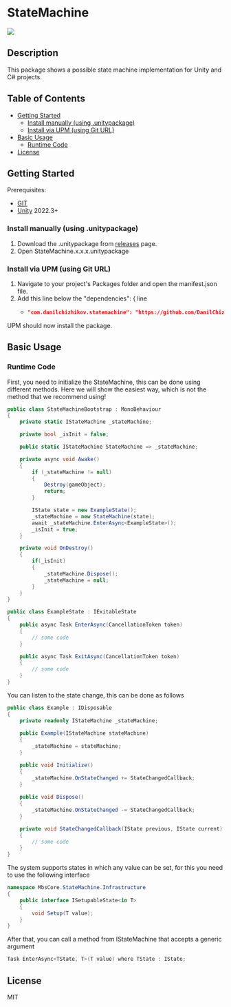 # StateMachine
![](https://img.shields.io/badge/unity-2022.3+-000.svg)

## Description
This package shows a possible state machine implementation for Unity and C# projects.

## Table of Contents
- [Getting Started](#Getting-Started)
    - [Install manually (using .unitypackage)](#Install-manually-(using-.unitypackage))
    - [Install via UPM (using Git URL)](#Install-via-UPM-(using-Git-URL))
- [Basic Usage](#Basic-Usage)
    - [Runtime Code](#Runtime-Code)
- [License](#License)

## Getting Started
Prerequisites:
- [GIT](https://git-scm.com/downloads)
- [Unity](https://unity.com/releases/editor/archive) 2022.3+

### Install manually (using .unitypackage)
1. Download the .unitypackage from [releases](https://github.com/DanilChizhikov/statemachine/releases/) page.
2. Open StateMachine.x.x.x.unitypackage

### Install via UPM (using Git URL)
1. Navigate to your project's Packages folder and open the manifest.json file.
2. Add this line below the "dependencies": { line
    - ```json title="Packages/manifest.json"
      "com.danilchizhikov.statemachine": "https://github.com/DanilChizhikov/statemachine.git?path=Assets/statemachine#0.0.2",
      ```
UPM should now install the package.

## Basic Usage

### Runtime Code
First, you need to initialize the StateMachine, this can be done using different methods.
Here we will show the easiest way, which is not the method that we recommend using!
```csharp
public class StateMachineBootstrap : MonoBehaviour
{
    private static IStateMachine _stateMachine;

    private bool _isInit = false;

    public static IStateMachine StateMachine => _stateMachine;

    private async void Awake()
    {
        if (_stateMachine != null)
        {
            Destroy(gameObject);
            return;
        }

        IState state = new ExampleState();
        _stateMachine = new StateMachine(state);
        await _stateMachine.EnterAsync<ExampleState>();
        _isInit = true;
    }

    private void OnDestroy()
    {
        if(_isInit)
        {
            _stateMachine.Dispose();
            _stateMachine = null;
        }
    }
}
```

```csharp
public class ExampleState : IExitableState
{
    public async Task EnterAsync(CancellationToken token)
    {
        // some code
    }

    public async Task ExitAsync(CancellationToken token)
    {
        // some code
    }
}
```

You can listen to the state change, this can be done as follows
```csharp
public class Example : IDisposable
{
    private readonly IStateMachine _stateMachine;
    
    public Example(IStateMachine stateMachine)
    {
        _stateMachine = stateMachine;
    }

    public void Initialize()
    {
        _stateMachine.OnStateChanged += StateChangedCallback;
    }
    
    public void Dispose()
    {
        _stateMachine.OnStateChanged -= StateChangedCallback;
    }

    private void StateChangedCallback(IState previous, IState current)
    {
        // some code
    }
}
```

The system supports states in which any value can be set, for this you need to use the following interface
```csharp
namespace MbsCore.StateMachine.Infrastructure
{
    public interface ISetupableState<in T>
    {
        void Setup(T value);
    }
}
```

After that, you can call a method from IStateMachine that accepts a generic argument
```csharp
Task EnterAsync<TState, T>(T value) where TState : IState;
```

## License

MIT